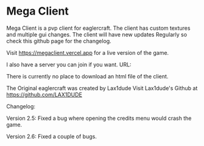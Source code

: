 # Mega Client
Mega Client is a pvp client for eaglercraft.
The client has custom textures and multiple gui changes.
The client will have new updates Regularly so check this github page for the changelog.

Visit https://megaclient.vercel.app for a live version of the game.

I also have a server you can join if you want.
URL: 

There is currently no place to download an html file of the client.

The Original eaglercraft was created by Lax1dude
Visit Lax1dude's Github at https://github.com/LAX1DUDE


Changelog:

Version 2.5:
Fixed a bug where opening the credits menu would crash the game.

Version 2.6:
Fixed a couple of bugs.
